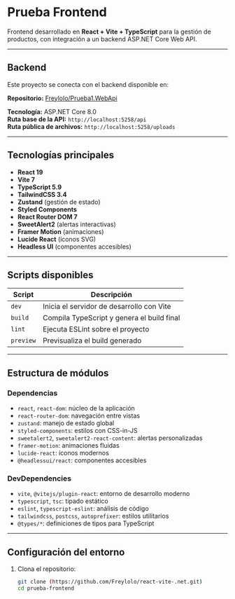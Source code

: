 #  Prueba Frontend

Frontend desarrollado en **React + Vite + TypeScript** para la gestión de productos, con integración a un backend ASP.NET Core Web API.

---

##  Backend

Este proyecto se conecta con el backend disponible en:

**Repositorio:** [Freylolo/Prueba1.WebApi](https://github.com/Freylolo/Prueba1.WebApi)

**Tecnología:** ASP.NET Core 8.0  
**Ruta base de la API:** `http://localhost:5258/api`  
**Ruta pública de archivos:** `http://localhost:5258/uploads`

---

##  Tecnologías principales

- **React 19**
- **Vite 7**
- **TypeScript 5.9**
- **TailwindCSS 3.4**
- **Zustand** (gestión de estado)
- **Styled Components**
- **React Router DOM 7**
- **SweetAlert2** (alertas interactivas)
- **Framer Motion** (animaciones)
- **Lucide React** (íconos SVG)
- **Headless UI** (componentes accesibles)

---

## Scripts disponibles

| Script     | Descripción                                 |
|------------|---------------------------------------------|
| `dev`      | Inicia el servidor de desarrollo con Vite   |
| `build`    | Compila TypeScript y genera el build final  |
| `lint`     | Ejecuta ESLint sobre el proyecto            |
| `preview`  | Previsualiza el build generado              |

---

## Estructura de módulos

### Dependencias

- `react`, `react-dom`: núcleo de la aplicación
- `react-router-dom`: navegación entre vistas
- `zustand`: manejo de estado global
- `styled-components`: estilos con CSS-in-JS
- `sweetalert2`, `sweetalert2-react-content`: alertas personalizadas
- `framer-motion`: animaciones fluidas
- `lucide-react`: íconos modernos
- `@headlessui/react`: componentes accesibles

### DevDependencies

- `vite`, `@vitejs/plugin-react`: entorno de desarrollo moderno
- `typescript`, `tsc`: tipado estático
- `eslint`, `typescript-eslint`: análisis de código
- `tailwindcss`, `postcss`, `autoprefixer`: estilos utilitarios
- `@types/*`: definiciones de tipos para TypeScript

---

## Configuración del entorno

1. Clona el repositorio:
   ```bash
   git clone (https://github.com/Freylolo/react-vite-.net.git)
   cd prueba-frontend
